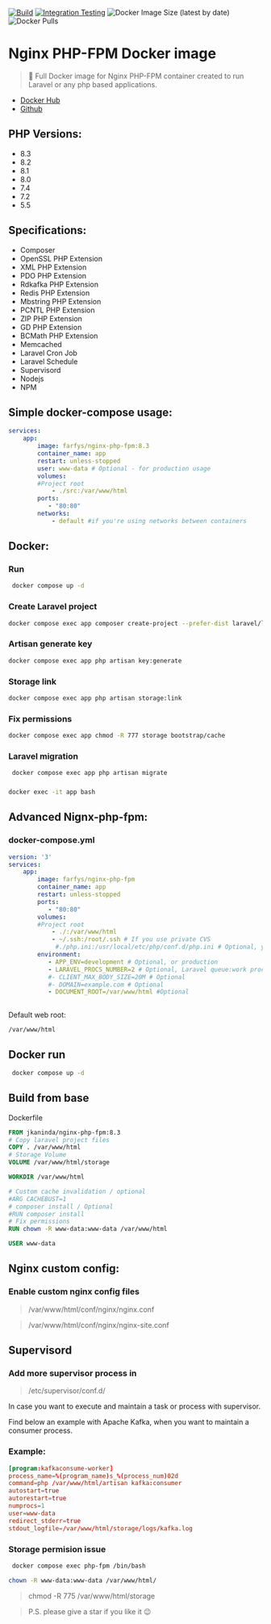 [![Build](https://github.com/jkaninda/nginx-php-fpm/actions/workflows/build.yml/badge.svg)](https://github.com/jkaninda/nginx-php-fpm/actions/workflows/build.yml)
[![Integration Testing](https://github.com/jkaninda/nginx-php-fpm/actions/workflows/integration-tests.yml/badge.svg)](https://github.com/jkaninda/nginx-php-fpm/actions/workflows/integration-tests.yml)
![Docker Image Size (latest by date)](https://img.shields.io/docker/image-size/jkaninda/nginx-php-fpm?style=flat-square)
![Docker Pulls](https://img.shields.io/docker/pulls/jkaninda/nginx-php-fpm?style=flat-square)

# Nginx PHP-FPM Docker image

> 🐳 Full Docker image for Nginx PHP-FPM container created to run Laravel or any php based applications.

- [Docker Hub](https://hub.docker.com/r/jkaninda/nginx-php-fpm)
- [Github](https://github.com/jkaninda/nginx-php-fpm)

## PHP Versions:
- 8.3
- 8.2
- 8.1
- 8.0
- 7.4
- 7.2
- 5.5

## Specifications:

* Composer
* OpenSSL PHP Extension
* XML PHP Extension
* PDO PHP Extension
* Rdkafka PHP Extension
* Redis PHP Extension
* Mbstring PHP Extension
* PCNTL PHP Extension
* ZIP PHP Extension
* GD PHP Extension
* BCMath PHP Extension
* Memcached
* Laravel Cron Job
* Laravel Schedule
* Supervisord
* Nodejs
* NPM

## Simple docker-compose usage:

```yml
services:
    app:
        image: farfys/nginx-php-fpm:8.3
        container_name: app
        restart: unless-stopped 
        user: www-data # Optional - for production usage    
        volumes:
        #Project root
            - ./src:/var/www/html
        ports:
           - "80:80"
        networks:
            - default #if you're using networks between containers

```
## Docker:
### Run
```sh
 docker compose up -d
```
### Create Laravel project
```sh
docker compose exec app composer create-project --prefer-dist laravel/laravel .
```
### Artisan generate key
```sh
docker compose exec app php artisan key:generate
```
### Storage link
```sh
docker compose exec app php artisan storage:link
```
### Fix permissions
```sh
docker compose exec app chmod -R 777 storage bootstrap/cache
```
### Laravel migration
```sh
 docker compose exec app php artisan migrate
```
### 
```sh
docker exec -it app bash

```

## Advanced Nignx-php-fpm:
### docker-compose.yml
```yml
version: '3'
services:
    app:
        image: farfys/nginx-php-fpm
        container_name: app
        restart: unless-stopped 
        ports:
           - "80:80"    
        volumes:
        #Project root
            - ./:/var/www/html
            - ~/.ssh:/root/.ssh # If you use private CVS
             #./php.ini:/usr/local/etc/php/conf.d/php.ini # Optional, your custom php init file
        environment:
           - APP_ENV=development # Optional, or production
           - LARAVEL_PROCS_NUMBER=2 # Optional, Laravel queue:work process number
           #- CLIENT_MAX_BODY_SIZE=20M # Optional
           #- DOMAIN=example.com # Optional
           - DOCUMENT_ROOT=/var/www/html #Optional
 
```
Default web root:
```
/var/www/html
```


## Docker run
```sh
 docker compose up -d

```
## Build from base
Dockerfile
```Dockerfile
FROM jkaninda/nginx-php-fpm:8.3
# Copy laravel project files
COPY . /var/www/html
# Storage Volume
VOLUME /var/www/html/storage

WORKDIR /var/www/html

# Custom cache invalidation / optional
#ARG CACHEBUST=1
# composer install / Optional
#RUN composer install
# Fix permissions
RUN chown -R www-data:www-data /var/www/html

USER www-data
```


## Nginx custom config:
### Enable custom nginx config files
> /var/www/html/conf/nginx/nginx.conf

> /var/www/html/conf/nginx/nginx-site.conf

## Supervisord
### Add more supervisor process in
> /etc/supervisor/conf.d/

In case you want to execute and maintain a task or process with supervisor.

Find below an example with Apache Kafka, when you want to maintain a consumer process.
### Example:
```conf
[program:kafkaconsume-worker]
process_name=%(program_name)s_%(process_num)02d
command=php /var/www/html/artisan kafka:consumer
autostart=true
autorestart=true
numprocs=1
user=www-data
redirect_stderr=true
stdout_logfile=/var/www/html/storage/logs/kafka.log
```

### Storage permision issue
```sh
 docker compose exec php-fpm /bin/bash 
 ```
```sh
chown -R www-data:www-data /var/www/html/
```

> chmod -R 775 /var/www/html/storage

> P.S. please give a star if you like it :wink:
